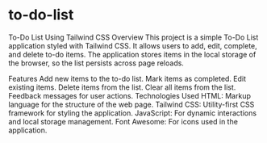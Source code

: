 # to-do-list
To-Do List Using Tailwind CSS
Overview
This project is a simple To-Do List application styled with Tailwind CSS. It allows users to add, edit, complete, and delete to-do items. The application stores items in the local storage of the browser, so the list persists across page reloads.

Features
Add new items to the to-do list.
Mark items as completed.
Edit existing items.
Delete items from the list.
Clear all items from the list.
Feedback messages for user actions.
Technologies Used
HTML: Markup language for the structure of the web page.
Tailwind CSS: Utility-first CSS framework for styling the application.
JavaScript: For dynamic interactions and local storage management.
Font Awesome: For icons used in the application.